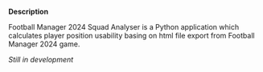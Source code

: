 **Description**

Football Manager 2024 Squad Analyser is a Python application which calculates player position usability basing on html file export from Football Manager 2024 game. 

_Still in development_
